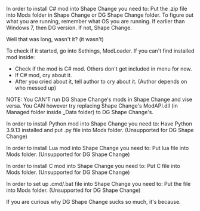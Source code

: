 In order to install C# mod into Shape Change you need to:
Put the .zip file into Mods folder in Shape Change or DG Shape Change folder.
To figure out what you are running, remember what OS you are running.
If earlier than Windows 7, then DG version. If not, Shape Change.

Well that was long, wasn't it? (it wasn't)

To check if it started, go into Sethings, ModLoader.
If you can't find installed mod inside:

 - Check if the mod is C# mod. Others don't get included in menu for now.
 - If C# mod, cry about it.
 - After you cried about it, tell author to cry about it. (Author depends on who messed up)

NOTE:
You CAN'T run DG Shape Change's mods in Shape Change and vise versa.
You CAN however try replacing Shape Change's ModAPI.dll (in Managed folder inside _Data folder) to DG Shape Change's.

In order to install Python mod into Shape Change you need to:
Have Python 3.9.13 installed and put .py file into Mods folder. (Unsupported for DG Shape Change)

In order to install Lua mod into Shape Change you need to:
Put lua file into Mods folder. (Unsupported for DG Shape Change)

In order to install C mod into Shape Change you need to:
Put C file into Mods folder. (Unsupported for DG Shape Change)

In order to set up .cmd/.bat file into Shape Change you need to:
Put the file into Mods folder. (Unsupported for DG Shape Change)

If you are curious why DG Shape Change sucks so much, it's because.
